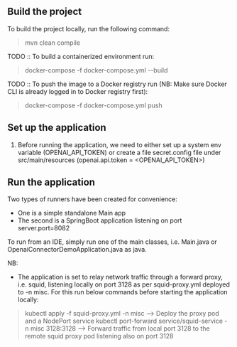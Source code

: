## Build the project
To build the project locally, run the following command:
> mvn clean compile

TODO :: To build a containerized environment run:
> docker-compose -f docker-compose.yml --build

TODO :: To push the image to a Docker registry run (NB: Make sure Docker CLI is already logged in to Docker registry first):
> docker-compose -f docker-compose.yml push

## Set up the application
1. Before running the application, we need to either set up a system env variable (OPENAI_API_TOKEN) or create a file secret.config file under src/main/resources (openai.api.token = <OPENAI_API_TOKEN>)

## Run the application
Two types of runners have been created for convenience:
* One is a simple standalone Main app
* The second is a SpringBoot application listening on port server.port=8082

To run from an IDE, simply run one of the main classes, i.e. Main.java or OpenaiConnectorDemoApplication.java as java.

NB: 
- The application is set to relay network traffic through a forward proxy, i.e. squid, listening locally on port 3128 as per squid-proxy.yml deployed to -n misc. For this run below commands before starting the application locally:
> kubectl apply -f squid-proxy.yml -n misc --> Deploy the proxy pod and a NodePort service
> kubectl port-forward service/squid-service -n misc 3128:3128 --> Forward traffic from local port 3128 to the remote squid proxy pod listening also on port 3128 
 